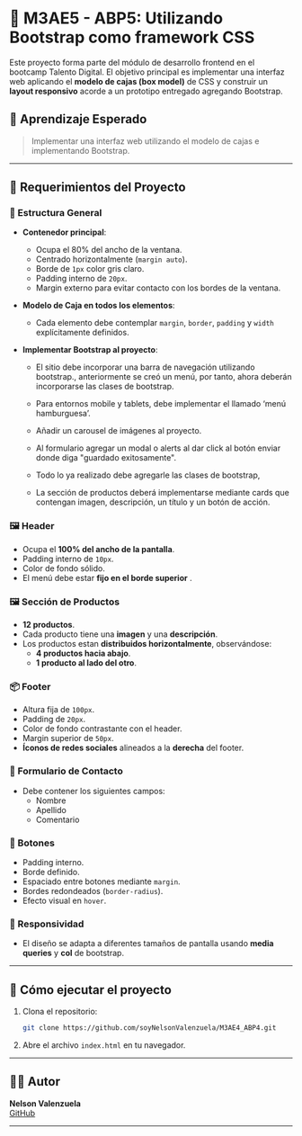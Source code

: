# 🧱 M3AE5 - ABP5: Utilizando Bootstrap como framework CSS

Este proyecto forma parte del módulo de desarrollo frontend en el bootcamp Talento Digital. El objetivo principal es implementar una interfaz web aplicando el **modelo de cajas (box model)** de CSS y construir un **layout responsivo** acorde a un prototipo entregado agregando Bootstrap.

## 🎯 Aprendizaje Esperado

> Implementar una interfaz web utilizando el modelo de cajas e implementando Bootstrap.

---

## 📐 Requerimientos del Proyecto

### 🧩 Estructura General

- **Contenedor principal**:
  - Ocupa el 80% del ancho de la ventana.
  - Centrado horizontalmente (`margin auto`).
  - Borde de `1px` color gris claro.
  - Padding interno de `20px`.
  - Margin externo para evitar contacto con los bordes de la ventana.

- **Modelo de Caja en todos los elementos**:
  - Cada elemento debe contemplar `margin`, `border`, `padding` y `width` explícitamente definidos.

- **Implementar Bootstrap al proyecto**:
  - El sitio debe incorporar una barra de navegación utilizando bootstrap., anteriormente se creó un menú, por tanto, ahora deberán incorporarse las clases de bootstrap.

  - Para entornos mobile y tablets, debe implementar el llamado ‘menú hamburguesa’.

  - Añadir un carousel de imágenes al proyecto.

  - Al formulario agregar un modal o alerts al dar click al botón enviar donde diga "guardado exitosamente".

  - Todo lo ya realizado debe agregarle las clases de bootstrap,

  - La sección de productos deberá implementarse mediante cards que contengan imagen, descripción, un título y un botón de acción.


### 🖼️ Header

- Ocupa el **100% del ancho de la pantalla**.
- Padding interno de `10px`.
- Color de fondo sólido.
- El menú debe estar **fijo en el borde superior** .

### 🖼️ Sección de Productos

- **12 productos**.
- Cada producto tiene una **imagen** y una **descripción**.
- Los productos  estan **distribuidos horizontalmente**, observándose:
  - **4 productos hacia abajo**.
  - **1 producto al lado del otro**.

### 📦 Footer

- Altura fija de `100px`.
- Padding de `20px`.
- Color de fondo contrastante con el header.
- Margin superior de `50px`.
- **Íconos de redes sociales** alineados a la **derecha** del footer.

### 📝 Formulario de Contacto

- Debe contener los siguientes campos:
  - Nombre
  - Apellido
  - Comentario

### 🔘 Botones

- Padding interno.
- Borde definido.
- Espaciado entre botones mediante `margin`.
- Bordes redondeados (`border-radius`).
- Efecto visual en `hover`.

### 📱 Responsividad

- El diseño se adapta a diferentes tamaños de pantalla usando **media queries** y **col** de bootstrap.

---

## 🚀 Cómo ejecutar el proyecto

1. Clona el repositorio:
   ```bash
   git clone https://github.com/soyNelsonValenzuela/M3AE4_ABP4.git
   ```

2. Abre el archivo `index.html` en tu navegador.

---

## 🧑‍💻 Autor

**Nelson Valenzuela**  
[GitHub](https://github.com/soyNelsonValenzuela)

---
